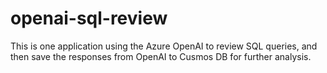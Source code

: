 # openai-sql-review

This is one application using the Azure OpenAI to review SQL queries, and then save the responses from OpenAI to Cusmos DB for further analysis. 
